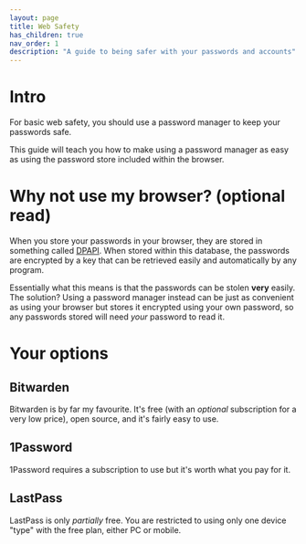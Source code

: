 ```yaml
---
layout: page
title: Web Safety
has_children: true
nav_order: 1
description: "A guide to being safer with your passwords and accounts"
---
```


# Intro
For basic web safety, you should use a password manager to keep your passwords safe.

This guide will teach you how to make using a password manager as easy as using the password store included within the browser.

# Why not use my browser? (optional read)
When you store your passwords in your browser, they are stored in something called [DPAPI](https://en.wikipedia.org/wiki/Data_Protection_API). When stored within this database, the passwords are encrypted by a key that can be retrieved easily and automatically by any program.

Essentially what this means is that the passwords can be stolen **very** easily. The solution? Using a password manager instead can be just as convenient as using your browser but stores it encrypted using your own password, so any passwords stored will need *your* password to read it.

# Your options
## Bitwarden
Bitwarden is by far my favourite. It's free (with an *optional* subscription for a very low price), open source, and it's fairly easy to use.
## 1Password
1Password requires a subscription to use but it's worth what you pay for it.
## LastPass
LastPass is only *partially* free. You are restricted to using only one device "type" with the free plan, either PC or mobile.
